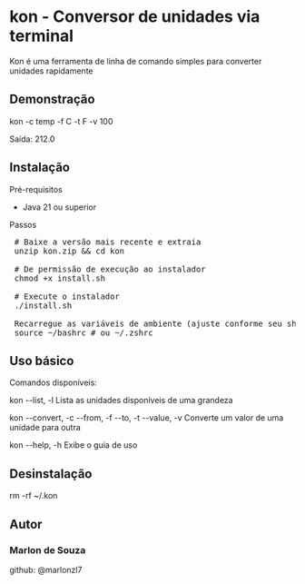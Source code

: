 # kon - Conversor de unidades via terminal

Kon é uma ferramenta de linha de comando simples para converter unidades rapidamente

## Demonstração

kon -c temp -f C -t F -v 100

Saída: 212.0

## Instalação

Pré-requisitos
 - Java 21 ou superior

Passos
 <pre>
 # Baixe a versão mais recente e extraia
 unzip kon.zip && cd kon

 # De permissão de execução ao instalador
 chmod +x install.sh

 # Execute o instalador
 ./install.sh

 Recarregue as variáveis de ambiente (ajuste conforme seu shell)
 source ~/bashrc # ou ~/.zshrc
</pre>

## Uso básico

Comandos disponíveis:

kon --list, -l <grandeza>
Lista as unidades disponíveis de uma grandeza

kon --convert, -c <grandeza> --from, -f <unidade-origem> --to, -t <unidade-destino> --value, -v <valor>
Converte um valor de uma unidade para outra

kon --help, -h
Exibe o guia de uso

## Desinstalação

rm -rf ~/.kon

## Autor

### Marlon de Souza

github: @marlonzl7


